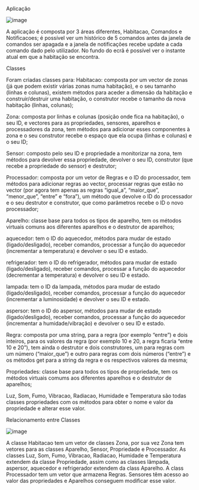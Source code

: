 Aplicação

 ![image](https://github.com/user-attachments/assets/98bb671e-86f3-4676-9fa1-856031e5a003)

A aplicação é composta por 3 áreas diferentes, Habitacao, Comandos e Notificacoes; é possível ver um histórico de 5 comandos antes da janela de comandos ser apagada e a janela de notificações recebe update a cada comando dado pelo utilizador.
No fundo do ecrã é possível ver o instante atual em que a habitação se encontra.


Classes

Foram criadas classes para: 
Habitacao: composta por um vector de zonas (já que podem existir várias zonas numa habitação), e o seu tamanho (linhas e colunas), existem métodos para aceder a dimensão da habitação e construir/destruir uma habitação, o construtor recebe o tamanho da nova habitação (linhas, colunas); 

Zona: composta por linhas e colunas (posição onde fica na habitação), o seu ID, e vectores para as propriedades, sensores, aparelhos e processadores da zona, tem métodos para adicionar esses componentes à zona e o seu construtor recebe o espaço que ela ocupa (linhas e colunas) e o seu ID;

Sensor: composto pelo seu ID e propriedade a monitorizar na zona, tem métodos para devolver essa propriedade, devolver o seu ID, construtor (que recebe a propriedade do sensor) e destrutor;

Processador: composta por um vetor de Regras e o ID do processador, tem métodos para adicionar regras ao vector, processar regras que estão no vector (por agora tem apenas as regras “igual_a”, “maior_que”, “menor_que”, “entre” e “fora”), um método que devolve o ID do processador e o seu destrutor e construtor, que como parâmetros recebe o ID o novo processador;

Aparelho: classe base para todos os tipos de aparelho, tem os métodos virtuais comuns aos diferentes aparelhos e o destrutor de aparelhos;

aquecedor: tem o ID do aquecedor, métodos para mudar de estado (ligado/desligado), receber comandos, processar a função do aquecedor (incrementar a temperatura) e devolver o seu ID e estado.

refrigerador: tem o ID do refrigerador, métodos para mudar de estado (ligado/desligado), receber comandos, processar a função do aquecedor (decrementar a temperatura) e devolver o seu ID e estado.

lampada: tem o ID da lampada, métodos para mudar de estado (ligado/desligado), receber comandos, processar a função do aquecedor (incrementar a luminosidade) e devolver o seu ID e estado.

aspersor: tem o ID do aspersor, métodos para mudar de estado (ligado/desligado), receber comandos, processar a função do aquecedor (incrementar a humidade/vibração) e devolver o seu ID e estado.

Regra:  composta por uma string, para a regra (por exemplo “entre”) e dois inteiros, para os valores da regra (por exemplo 10 e 20, a regra ficaria “entre 10 e 20”), tem ainda o destrutor e dois construtores, um para regras com um número (“maior_que”) e outro para regras com dois números (“entre”) e os métodos get para a string da regra e os respectivos valores da mesma;

Propriedades:  classe base para todos os tipos de propriedade, tem os métodos virtuais comums aos diferentes aparelhos e o destrutor de aparelhos;

Luz, Som, Fumo, Vibracao, Radiacao, Humidade e Temperatura são todas classes propriedades com os métodos para obter o nome e valor da propriedade e alterar esse valor.	


Relacionamento entre Classes

 ![image](https://github.com/user-attachments/assets/a8853ff6-f512-4a38-9bb7-95920eedecac)

A classe Habitacao tem um vetor de classes Zona, por sua vez Zona tem vetores para as classes Aparelho, Sensor, Propriedade e Processador.
As classes Luz, Som, Fumo, Vibracao, Radiacao, Humidade e Temperatura extendem da classe Propriedade, assim como as classes lâmpada, aspersor, aquecedor e refrigerador extendem da class Aparelho. 
A class Processador tem um vetor que armazena Regras.
Sensores têm acesso ao valor das propriedades e Aparelhos conseguem modificar esse valor.

